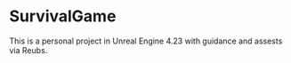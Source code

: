 # SurvivalGame
This is a personal project in Unreal Engine 4.23 with guidance and assests via Reubs. 
